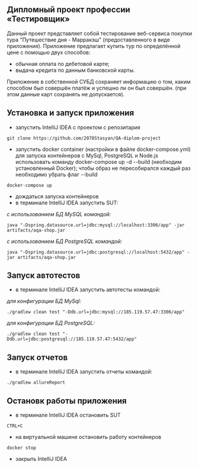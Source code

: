 ## Дипломный проект профессии «Тестировщик»
Данный проект представляет собой тестирование веб-сервиса 
покупки тура "Путешествие дня - Марракэш" (предоставленного 
в виде приложения). Приложение предлагает купить тур по 
определённой цене с помощью двух способов: 

* обычная оплата по дебетовой карте;
* выдача кредита по данным банковской карты.

Приложение в собственной СУБД сохраняет информацию о том, каким 
способом был совершён платёж и успешно ли он был совершён.
(при этом данные карт сохранять не допускается).

## Установка и запуск приложения

* запустить IntelliJ IDEA с проектом с репозитария

```git clone https://github.com/2078Stasyan/QA-diplom-project```

* запустить docker container (настройки в файле docker-compose.yml)
для запуска контейнеров с MySql, PostgreSQL и Node.js использовать 
команду docker-compose up -d --build (необходим установленный Docker); 
чтобы образ не пересобирался каждый раз необходимо убрать флаг --build

```docker-compose up```

* дождаться запуска контейнеров
* в терминале IntelliJ IDEA запустить SUT:

*с использованием БД MySQL командой:*

```java "-Dspring.datasource.url=jdbc:mysql://localhost:3306/app" -jar artifacts/aqa-shop.jar```

*с использованием БД PostgreSQL командой:* 

```java "-Dspring.datasource.url=jdbc:postgresql://localhost:5432/app" -jar artifacts/aqa-shop.jar```

## Запуск автотестов

* в терминале IntelliJ IDEA запустить автотесты командой:

*для конфигурации БД MySql:*

```./gradlew clean test "-Ddb.url=jdbc:mysql://185.119.57.47:3306/app"```

*для конфигурации БД PostgreSQL:*

```./gradlew clean test "-Ddb.url=jdbc:postgresql://185.119.57.47:5432/app"```

## Запуск отчетов

* в терминале IntelliJ IDEA запустить отчеты командой:

```./gradlew allureReport```

## Остановк работы приложения

* в терминале IntelliJ IDEA остановить SUT

```CTRL+C```
* на виртуальной машине остановить работу контейнеров

```docker stop ```

* закрыть IntelliJ IDEA
